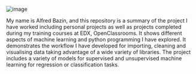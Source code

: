 ![image](https://user-images.githubusercontent.com/108140094/210341247-5bc5046c-18fd-4041-9746-9da1c6205b8f.png)

My name is Alfred Bazin, and this repository is a summary of the project I have worked including personal projects as well as projects completed during my training courses at EDX, OpenClassrooms. It shows different aspects of machine learning and python programming I have explored. It demonstrates the workflow I have developed for importing, cleaning and visualising data taking advantage of a wide variety of libraries. The project includes a variety of models for supervised and unsupervised machine learning for regression or classification tasks.
